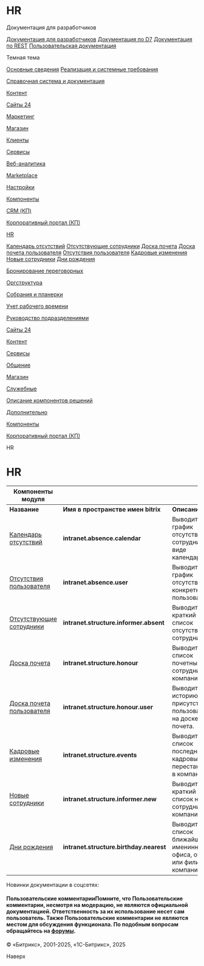 # HR

Документация для разработчиков

[Документация для разработчиков](https://dev.1c-bitrix.ru/api_help/)
[Документация по D7](https://dev.1c-bitrix.ru/api_d7/)
[Документация по REST](https://dev.1c-bitrix.ru/rest_help/)
[Пользовательская документация](https://dev.1c-bitrix.ru/user_help/)

Темная тема

[Основные сведения](/user_help/index.php)
[Реализация и системные требования](/user_help/reqintro.php)

[Справочная система и документация](/user_help/help/index.php)

[Контент](/user_help/content/index.php)

[Сайты 24](/user_help/sites24/index.php)

[Маркетинг](/user_help/marketing/index.php)

[Магазин](/user_help/store/index.php)

[Клиенты](/user_help/clients/index.php)

[Сервисы](/user_help/service/index.php)

[Веб-аналитика](/user_help/statistic/index.php)

[Marketplace](/user_help/marketplace/index.php)

[Настройки](/user_help/settings/index.php)

[Компоненты](/user_help/components/index.php)

[CRM (КП)](/user_help/components/crm/index.php)

[Корпоративный портал (КП)](/user_help/components/intranet/index.php)

[HR](/user_help/components/intranet/intranet_user/index.php)

[Календарь отсутствий](/user_help/components/intranet/intranet_user/intranet_absence_calendar.php)
[Отсутствующие сотрудники](/user_help/components/intranet/intranet_user/intranet_structure_informer_absent.php)
[Доска почета](/user_help/components/intranet/intranet_user/intranet_structure_honour.php)
[Доска почета пользователя](/user_help/components/intranet/intranet_user/intranet_structure_honour_user.php)
[Отсутствия пользователя](/user_help/components/intranet/intranet_user/intranet_absence_user.php)
[Кадровые изменения](/user_help/components/intranet/intranet_user/intranet_structure_events.php)
[Новые сотрудники](/user_help/components/intranet/intranet_user/intranet_structure_informer_new.php)
[Дни рождения](/user_help/components/intranet/intranet_user/intranet_structure_birthday_nearest.php)

[Бронирование переговорных](/user_help/components/intranet/intranet_reserve/index.php)

[Оргструктура](/user_help/components/intranet/intranet_search/index.php)

[Собрания и планерки](/user_help/components/intranet/meetings/index.php)

[Учет рабочего времени](/user_help/components/intranet/timeman/index.php)

[Руководство подразделениями](/user_help/components/intranet/intranet_structure_head_user.php)

[Сайты 24](/user_help/components/landing/index.php)

[Контент](/user_help/components/content/index.php)

[Сервисы](/user_help/components/services/index.php)

[Общение](/user_help/components/obschenie/index.php)

[Магазин](/user_help/components/magazin/index.php)

[Служебные](/user_help/components/sluzhebnie/index.php)

[Описание компонентов решений](/user_help/description_decisions/index.php)

[Дополнительно](/user_help/additional/index.php)

[Компоненты](/user_help/components/index.php)

[Корпоративный портал (КП)](/user_help/components/intranet/index.php)

HR

# HR

| **Компоненты модуля** | | |
| --- | --- | --- |
| **Название** | **Имя в пространстве имен bitrix** | **Описание** |
| [Календарь отсутствий](/user_help/components/intranet/intranet_user/intranet_absence_calendar.php) | **intranet.absence.calendar** | Выводит график отсутствий сотрудников в виде календаря. |
| [Отсутствия пользователя](/user_help/service/intranet/components_2/hr/intranet_absence_user.php) | **intranet.absence.user** | Выводит график отсутствий конкретного пользователя. |
| [Отсутствующие сотрудники](/user_help/components/intranet/intranet_user/intranet_structure_informer_absent.php) | **intranet.structure.informer.absent** | Выводит краткий список отсутствующих сотрудников. |
| [Доска почета](/user_help/components/intranet/intranet_user/intranet_structure_honour.php) | **intranet.structure.honour** | Выводит список почетных сотрудников компании. |
| [Доска почета пользователя](/user_help/components/intranet/intranet_user/intranet_structure_honour_user.php) | **intranet.structure.honour.user** | Выводит историю присутствия пользователя на доске почета. |
| [Кадровые изменения](/user_help/components/intranet/intranet_user/intranet_structure_events.php) | **intranet.structure.events** | Выводит список последних кадровых перестановок в компании. |
| [Новые сотрудники](/user_help/components/intranet/intranet_user/intranet_structure_informer_new.php) | **intranet.structure.informer.new** | Выводит краткий список новых сотрудников компании. |
| [Дни рождения](/user_help/components/intranet/intranet_user/intranet_structure_birthday_nearest.php) | **intranet.structure.birthday.nearest** | Выводит список ближайших именинников офиса, отдела или филиала компании. |

Новинки документации в соцсетях:

#### Пользовательские комментарииПомните, что Пользовательские комментарии, несмотря на модерацию, не являются официальной документацией. Ответственность за их использование несет сам пользователь. Также Пользовательские комментарии не являются местом для обсуждения функционала. По подобным вопросам обращайтесь на [форумы](http://dev.1c-bitrix.ru/community/forums/group1/).

© «Битрикс», 2001-2025, «1С-Битрикс», 2025

Наверх